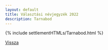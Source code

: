 ```yaml
---
layout: default
title: Választási névjegyzék 2022
description: Tarnabod
---
```


{% include settlementHTMLs/Tarnabod.html %}

[Vissza](../)